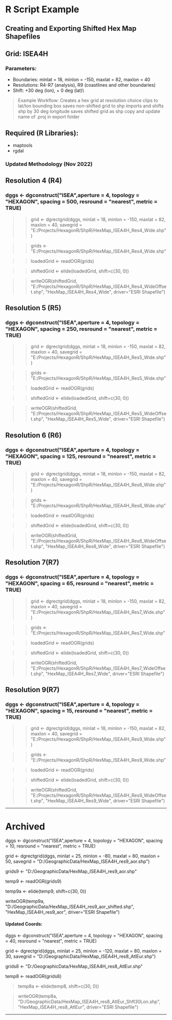 # R Script Example
## Creating and Exporting Shifted Hex Map Shapefiles
## Grid: ISEA4H
### Parameters: 
 - Boundaries: minlat = 18, minlon = -150, maxlat = 82, maxlon = 40
 - Resolutions: R4-R7 (analysis), R9 (coastlines and other boundaries)
 - Shift:  +30 deg (lon), + 0 deg (lat)\
 
> Example Workflow: 
> Creates a hex grid at resolution choice
> clips to lat/lon bounding box
> saves non-shifted grid to shp
> imports and shifts shp by 30 deg longitude
> saves shifted grid as shp
> copy and update name of .proj in export folder

## Required (R Libraries):
 - maptools
 - rgdal

### Updated Methodology (Nov 2022)

## Resolution 4 (R4)

### dggs <- dgconstruct("ISEA",aperture = 4, topology = "HEXAGON", spacing = 500, resround = "nearest", metric = TRUE)

>> grid <- dgrectgrid(dggs, minlat = 18, minlon = -150, maxlat = 82, maxlon = 40, savegrid = "E:/Projects/HexagonR/ShpR/HexMap_ISEA4H_Res4_Wide.shp")

>> grids <- "E:/Projects/HexagonR/ShpR/HexMap_ISEA4H_Res4_Wide.shp"

>> loadedGrid <- readOGR(grids)

>> shiftedGrid <- elide(loadedGrid, shift=c(30, 0))

>> writeOGR(shiftedGrid, "E:/Projects/HexagonR/ShpR/HexMap_ISEA4H_Res4_WideOffset.shp", "HexMap_ISEA4H_Res4_Wide", driver="ESRI Shapefile")

## Resolution 5 (R5)

### dggs <- dgconstruct("ISEA",aperture = 4, topology = "HEXAGON", spacing = 250, resround = "nearest", metric = TRUE)

>> grid <- dgrectgrid(dggs, minlat = 18, minlon = -150, maxlat = 82, maxlon = 40, savegrid = "E:/Projects/HexagonR/ShpR/HexMap_ISEA4H_Res5_Wide.shp")

>> grids <- "E:/Projects/HexagonR/ShpR/HexMap_ISEA4H_Res5_Wide.shp"

>> loadedGrid <- readOGR(grids)

>> shiftedGrid <- elide(loadedGrid, shift=c(30, 0))

>> writeOGR(shiftedGrid, "E:/Projects/HexagonR/ShpR/HexMap_ISEA4H_Res5_WideOffset.shp", "HexMap_ISEA4H_Res5_Wide", driver="ESRI Shapefile")

## Resolution 6 (R6)

### dggs <- dgconstruct("ISEA",aperture = 4, topology = "HEXAGON", spacing = 125, resround = "nearest", metric = TRUE)

>> grid <- dgrectgrid(dggs, minlat = 18, minlon = -150, maxlat = 82, maxlon = 40, savegrid = "E:/Projects/HexagonR/ShpR/HexMap_ISEA4H_Res6_Wide.shp")

>> grids <- "E:/Projects/HexagonR/ShpR/HexMap_ISEA4H_Res6_Wide.shp"

>> loadedGrid <- readOGR(grids)

>> shiftedGrid <- elide(loadedGrid, shift=c(30, 0))

>> writeOGR(shiftedGrid, "E:/Projects/HexagonR/ShpR/HexMap_ISEA4H_Res6_WideOffset.shp", "HexMap_ISEA4H_Res6_Wide", driver="ESRI Shapefile")

## Resolution 7(R7)

### dggs <- dgconstruct("ISEA",aperture = 4, topology = "HEXAGON", spacing = 65, resround = "nearest", metric = TRUE)

>> grid <- dgrectgrid(dggs, minlat = 18, minlon = -150, maxlat = 82, maxlon = 40, savegrid = "E:/Projects/HexagonR/ShpR/HexMap_ISEA4H_Res7_Wide.shp")

>> grids <- "E:/Projects/HexagonR/ShpR/HexMap_ISEA4H_Res7_Wide.shp"

>> loadedGrid <- readOGR(grids)

>> shiftedGrid <- elide(loadedGrid, shift=c(30, 0))

>> writeOGR(shiftedGrid, "E:/Projects/HexagonR/ShpR/HexMap_ISEA4H_Res7_WideOffset.shp", "HexMap_ISEA4H_Res7_Wide", driver="ESRI Shapefile")

## Resolution 9(R7)

### dggs <- dgconstruct("ISEA",aperture = 4, topology = "HEXAGON", spacing = 15, resround = "nearest", metric = TRUE)

>> grid <- dgrectgrid(dggs, minlat = 18, minlon = -150, maxlat = 82, maxlon = 40, savegrid = "E:/Projects/HexagonR/ShpR/HexMap_ISEA4H_Res9_Wide.shp")

>> grids <- "E:/Projects/HexagonR/ShpR/HexMap_ISEA4H_Res9_Wide.shp"

>> loadedGrid <- readOGR(grids)

>> shiftedGrid <- elide(loadedGrid, shift=c(30, 0))

>> writeOGR(shiftedGrid, "E:/Projects/HexagonR/ShpR/HexMap_ISEA4H_Res9_WideOffset.shp", "HexMap_ISEA4H_Res9_Wide", driver="ESRI Shapefile")


-------


# Archived

dggs <- dgconstruct("ISEA",aperture = 4, topology = "HEXAGON", spacing = 10, resround = "nearest", metric = TRUE)

grid <- dgrectgrid(dggs, minlat = 25, minlon = -80, maxlat = 80, maxlon = 50, savegrid = "D:/GeographicData/HexMap_ISEA4H_res9_aor.shp")

grids9 <- "D:/GeographicData/HexMap_ISEA4H_res9_aor.shp"

temp9 <- readOGR(grids9)

temp9a <- elide(temp9, shift=c(30, 0))

writeOGR(temp9a, "D:/GeographicData/HexMap_ISEA4H_res9_aor_shifted.shp", "HexMap_ISEA4H_res9_aor", driver="ESRI Shapefile")


#### Updated Coords:

dggs <- dgconstruct("ISEA",aperture = 4, topology = "HEXAGON", spacing = 40, resround = "nearest", metric = TRUE)

grid <- dgrectgrid(dggs, minlat = 25, minlon = -120, maxlat = 80, maxlon = 30, savegrid = "D:/GeographicData/HexMap_ISEA4H_res8_AtlEur.shp")

grids8 <- "D:/GeographicData/HexMap_ISEA4H_res8_AtlEur.shp"

temp8 <- readOGR(grids8)

> temp8a <- elide(temp8, shift=c(30, 0))

> writeOGR(temp8a, "D:/GeographicData/HexMap_ISEA4H_res8_AtlEur_Shft30Lon.shp", "HexMap_ISEA4H_res8_AtlEur", driver="ESRI Shapefile")


---------


